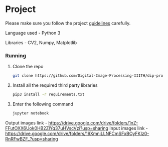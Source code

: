 # Project
Please make sure you follow the project [guidelines](./guidelines.md) carefully.


Language used - Python 3

Libraries - CV2, Numpy, Matplotlib


### Running

1. Clone the repo
   ```sh
   git clone https://github.com/Digital-Image-Processing-IIITH/dip-project-team-34.git
   ```
2. Install all the required third party libraries

   ```sh
   pip3 install -r requirements.txt
   ```

3. Enter the following command
   ```sh
   jupyter notebook
   ```



Output images link - https://drive.google.com/drive/folders/1nZ-FFutOXX6Uok0HB2ZlYq37uHVscVzi?usp=sharing
Input  images link - https://drive.google.com/drive/folders/19XmniLLNFCmSFxBOyFKIz0-RnRFwBZF_?usp=sharing
